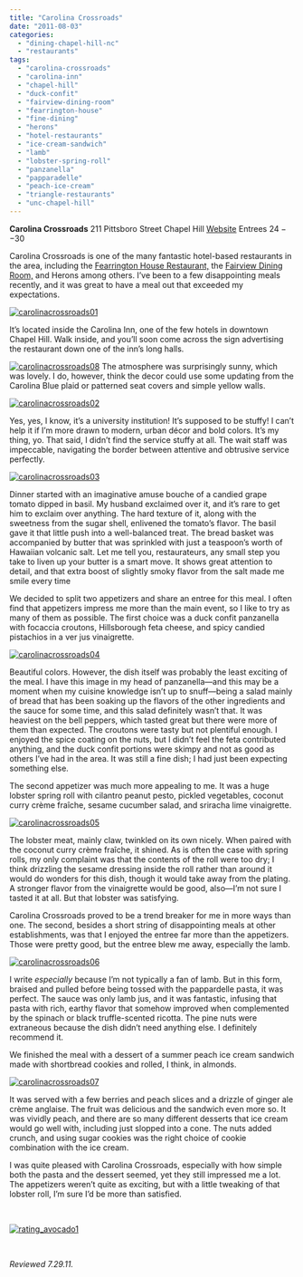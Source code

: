 ```yaml
---
title: "Carolina Crossroads"
date: "2011-08-03"
categories: 
  - "dining-chapel-hill-nc"
  - "restaurants"
tags: 
  - "carolina-crossroads"
  - "carolina-inn"
  - "chapel-hill"
  - "duck-confit"
  - "fairview-dining-room"
  - "fearrington-house"
  - "fine-dining"
  - "herons"
  - "hotel-restaurants"
  - "ice-cream-sandwich"
  - "lamb"
  - "lobster-spring-roll"
  - "panzanella"
  - "papparadelle"
  - "peach-ice-cream"
  - "triangle-restaurants"
  - "unc-chapel-hill"
---
```


**Carolina Crossroads** 211 Pittsboro Street Chapel Hill [Website](http://www.carolinainn.com/crossroads-restaurant.php) Entrees $24--$30

Carolina Crossroads is one of the many fantastic hotel-based restaurants in the area, including the [Fearrington House Restaurant,](http://www.thegourmez.com/?p=1276) the [Fairview Dining Room,](http://www.thegourmez.com/?p=1946) and Herons among others. I’ve been to a few disappointing meals recently, and it was great to have a meal out that exceeded my expectations.

[![](http://s3.amazonaws.com/thegourmez-wpmedia/2011/08/carolinacrossroads01.jpg "carolinacrossroads01")](http://s3.amazonaws.com/thegourmez-wpmedia/2011/08/carolinacrossroads01.jpg)

It’s located inside the Carolina Inn, one of the few hotels in downtown Chapel Hill. Walk inside, and you’ll soon come across the sign advertising the restaurant down one of the inn’s long halls.

[![](http://s3.amazonaws.com/thegourmez-wpmedia/2011/08/carolinacrossroads08.jpg "carolinacrossroads08")](http://s3.amazonaws.com/thegourmez-wpmedia/2011/08/carolinacrossroads08.jpg)  The atmosphere was surprisingly sunny, which was lovely. I do, however, think the decor could use some updating from the Carolina Blue plaid or patterned seat covers and simple yellow walls.

[![](http://s3.amazonaws.com/thegourmez-wpmedia/2011/08/carolinacrossroads02.jpg "carolinacrossroads02")](http://s3.amazonaws.com/thegourmez-wpmedia/2011/08/carolinacrossroads02.jpg)

Yes, yes, I know, it’s a university institution! It’s supposed to be stuffy! I can’t help it if I’m more drawn to modern, urban décor and bold colors. It’s my thing, yo. That said, I didn’t find the service stuffy at all. The wait staff was impeccable, navigating the border between attentive and obtrusive service perfectly.

[![](http://s3.amazonaws.com/thegourmez-wpmedia/2011/08/carolinacrossroads03.jpg "carolinacrossroads03")](http://s3.amazonaws.com/thegourmez-wpmedia/2011/08/carolinacrossroads03.jpg)

Dinner started with an imaginative amuse bouche of a candied grape tomato dipped in basil. My husband exclaimed over it, and it’s rare to get him to exclaim over anything. The hard texture of it, along with the sweetness from the sugar shell, enlivened the tomato’s flavor. The basil gave it that little push into a well-balanced treat. The bread basket was accompanied by butter that was sprinkled with just a teaspoon’s worth of Hawaiian volcanic salt. Let me tell you, restaurateurs, any small step you take to liven up your butter is a smart move. It shows great attention to detail, and that extra boost of slightly smoky flavor from the salt made me smile every time

We decided to split two appetizers and share an entree for this meal. I often find that appetizers impress me more than the main event, so I like to try as many of them as possible. The first choice was a duck confit panzanella with focaccia croutons, Hillsborough feta cheese, and spicy candied pistachios in a ver jus vinaigrette.

[![](http://s3.amazonaws.com/thegourmez-wpmedia/2011/08/carolinacrossroads04.jpg "carolinacrossroads04")](http://s3.amazonaws.com/thegourmez-wpmedia/2011/08/carolinacrossroads04.jpg)

Beautiful colors. However, the dish itself was probably the least exciting of the meal. I have this image in my head of panzanella—and this may be a moment when my cuisine knowledge isn’t up to snuff—being a salad mainly of bread that has been soaking up the flavors of the other ingredients and the sauce for some time, and this salad definitely wasn’t that. It was heaviest on the bell peppers, which tasted great but there were more of them than expected. The croutons were tasty but not plentiful enough. I enjoyed the spice coating on the nuts, but I didn’t feel the feta contributed anything, and the duck confit portions were skimpy and not as good as others I’ve had in the area. It was still a fine dish; I had just been expecting something else.

The second appetizer was much more appealing to me. It was a huge lobster spring roll with cilantro peanut pesto, pickled vegetables, coconut curry crème fraîche, sesame cucumber salad, and sriracha lime vinaigrette.

[![](http://s3.amazonaws.com/thegourmez-wpmedia/2011/08/carolinacrossroads05.jpg "carolinacrossroads05")](http://s3.amazonaws.com/thegourmez-wpmedia/2011/08/carolinacrossroads05.jpg)

The lobster meat, mainly claw, twinkled on its own nicely. When paired with the coconut curry crème fraîche, it shined. As is often the case with spring rolls, my only complaint was that the contents of the roll were too dry; I think drizzling the sesame dressing inside the roll rather than around it would do wonders for this dish, though it would take away from the plating. A stronger flavor from the vinaigrette would be good, also—I’m not sure I tasted it at all. But that lobster was satisfying.

Carolina Crossroads proved to be a trend breaker for me in more ways than one. The second, besides a short string of disappointing meals at other establishments, was that I enjoyed the entree far more than the appetizers. Those were pretty good, but the entree blew me away, especially the lamb.

[![](http://s3.amazonaws.com/thegourmez-wpmedia/2011/08/carolinacrossroads06.jpg "carolinacrossroads06")](http://s3.amazonaws.com/thegourmez-wpmedia/2011/08/carolinacrossroads06.jpg)

I write _especially_ because I’m not typically a fan of lamb. But in this form, braised and pulled before being tossed with the pappardelle pasta, it was perfect. The sauce was only lamb jus, and it was fantastic, infusing that pasta with rich, earthy flavor that somehow improved when complemented by the spinach or black truffle-scented ricotta. The pine nuts were extraneous because the dish didn’t need anything else. I definitely recommend it.

We finished the meal with a dessert of a summer peach ice cream sandwich made with shortbread cookies and rolled, I think, in almonds.

[![](http://s3.amazonaws.com/thegourmez-wpmedia/2011/08/carolinacrossroads07.jpg "carolinacrossroads07")](http://s3.amazonaws.com/thegourmez-wpmedia/2011/08/carolinacrossroads07.jpg)

It was served with a few berries and peach slices and a drizzle of ginger ale crème anglaise. The fruit was delicious and the sandwich even more so. It was vividly peach, and there are so many different desserts that ice cream would go well with, including just slopped into a cone. The nuts added crunch, and using sugar cookies was the right choice of cookie combination with the ice cream.

I was quite pleased with Carolina Crossroads, especially with how simple both the pasta and the dessert seemed, yet they still impressed me a lot. The appetizers weren’t quite as exciting, but with a little tweaking of that lobster roll, I’m sure I’d be more than satisfied.

 

[![](http://s3.amazonaws.com/thegourmez-wpmedia/2009/02/rating_avocado1.gif "rating_avocado1")](http://s3.amazonaws.com/thegourmez-wpmedia/2009/02/rating_avocado1.gif)

 

_Reviewed 7.29.11._

